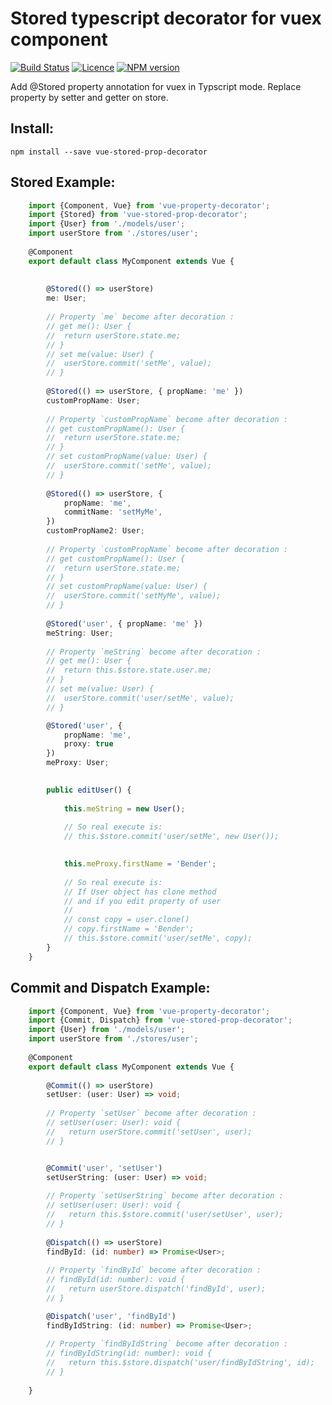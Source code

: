 # Stored typescript decorator for vuex component 

[![Build Status](https://travis-ci.org/GollumJS/vue-stored-prop-decorator.svg?branch=master)](https://travis-ci.org/GollumJS/vue-stored-prop-decorator)
[![Licence](https://img.shields.io/npm/l/vue-stored-prop-decorator.svg?colorB=4B9081)](https://github.com/GollumJS/vue-stored-prop-decorator/blob/master/LICENSE)
[![NPM version](https://img.shields.io/npm/v/vue-stored-prop-decorator.svg)](https://www.npmjs.com/package/vue-stored-prop-decorator)

Add @Stored property annotation for vuex in Typscript mode.
Replace property by setter and getter on store.

## Install:

```
npm install --save vue-stored-prop-decorator
```

## Stored Example:

```typescript
	import {Component, Vue} from 'vue-property-decorator';
	import {Stored} from 'vue-stored-prop-decorator';
	import {User} from './models/user';
	import userStore from './stores/user';
	
	@Component
	export default class MyComponent extends Vue {
		
		
		@Stored(() => userStore)
		me: User;
		
		// Property `me` become after decoration : 
		// get me(): User {
		// 	return userStore.state.me;	
		// }
		// set me(value: User) {
		// 	userStore.commit('setMe', value);	
		// }
		
		@Stored(() => userStore, { propName: 'me' })
		customPropName: User;
		
		// Property `customPropName` become after decoration : 
		// get customPropName(): User {
		// 	return userStore.state.me;	
		// }
		// set customPropName(value: User) {
		// 	userStore.commit('setMe', value);	
		// }
		
		@Stored(() => userStore, {
			propName: 'me',
			commitName: 'setMyMe',
		})
		customPropName2: User;
		
		// Property `customPropName` become after decoration : 
		// get customPropName(): User {
		// 	return userStore.state.me;	
		// }
		// set customPropName(value: User) {
		// 	userStore.commit('setMyMe', value);	
		// }
		
		@Stored('user', { propName: 'me' })
		meString: User;
		
		// Property `meString` become after decoration : 
		// get me(): User {
		// 	return this.$store.state.user.me;	
		// }
		// set me(value: User) {
		// 	userStore.commit('user/setMe', value);	
		// }

		@Stored('user', {
			propName: 'me',
			proxy: true
		})
		meProxy: User;

		
		public editUser() {
			
			this.meString = new User();
			
			// So real execute is:
			// this.$store.commit('user/setMe', new User());

			 
			this.meProxy.firstName = 'Bender';
			
			// So real execute is:
			// If User object has clone method 
			// and if you edit property of user
			//
			// const copy = user.clone()
			// copy.firstName = 'Bender';
			// this.$store.commit('user/setMe', copy);
		}
	}

```

## Commit and Dispatch Example:

```typescript
	import {Component, Vue} from 'vue-property-decorator';
	import {Commit, Dispatch} from 'vue-stored-prop-decorator';
	import {User} from './models/user';
	import userStore from './stores/user';
	
	@Component
	export default class MyComponent extends Vue {
		
		@Commit(() => userStore)
		setUser: (user: User) => void;
		
		// Property `setUser` become after decoration :
		// setUser(user: User): void {
		//	 return userStore.commit('setUser', user);
		// }


		@Commit('user', 'setUser')
		setUserString: (user: User) => void;
		
		// Property `setUserString` become after decoration :
		// setUser(user: User): void {
		//	 return this.$store.commit('user/setUser', user);
		// }
		
		@Dispatch(() => userStore)
		findById: (id: number) => Promise<User>;
		
		// Property `findById` become after decoration :
		// findById(id: number): void {
		//	 return userStore.dispatch('findById', user);
		// }

		@Dispatch('user', 'findById')
		findByIdString: (id: number) => Promise<User>;
		
		// Property `findByIdString` become after decoration :
		// findByIdString(id: number): void {
		//	 return this.$store.dispatch('user/findByIdString', id);
		// }
		
	}
```

